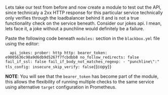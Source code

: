 Lets take our test from before and now create a module to test out the API, since technicaly a 2xx HTTP response for this particular service technically only verifies through the loadbalancer behind it and is not a true functionality check on the service beneath.  Consider our jokes api.  I mean, lets face it, a joke without a punchline would definitely be a failure.

Paste the following code beneath `modules:` section in the `blackbox.yml` file using the editor:

`  api_jokes:
    prober: http
    http:
      bearer_token: e9005636c98a9d6db9d5267f7fcbdbb8
      no_follow_redirects: false
      fail_if_ssl: false
      fail_if_body_not_matches_regexp:
        - "punchline\":"
      tls_config:
        insecure_skip_verify: false`{{copy}}

**NOTE**: You will see that the `bearer_token` has become part of the module, this allows the flexibility of running multiple checks to the same service using alternative `target` configuration in Prometheus.
